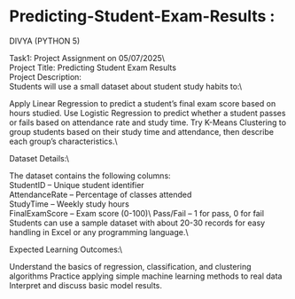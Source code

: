 # Predicting-Student-Exam-Results :
 DIVYA (PYTHON 5)

Task1: Project Assignment on 05/07/2025\  
Project Title: Predicting Student Exam Results\
Project Description:\
Students will use a small dataset about student study habits to:\

Apply Linear Regression to predict a student’s final exam score based on hours studied. Use Logistic Regression to predict whether a student passes or fails based on attendance rate and study time. Try K-Means Clustering to group students based on their study time and attendance, then describe each group’s characteristics.\

Dataset Details:\

The dataset contains the following columns:\
StudentID – Unique student identifier \
AttendanceRate – Percentage of classes attended \
StudyTime – Weekly study hours \
FinalExamScore – Exam score (0-100)\ 
Pass/Fail – 1 for pass, 0 for fail \
Students can use a sample dataset with about 20-30 records for easy handling in Excel or any programming language.\

Expected Learning Outcomes:\

Understand the basics of regression, classification, and clustering algorithms Practice applying simple machine learning methods to real data Interpret and discuss basic model results.
